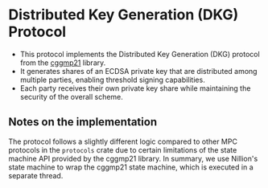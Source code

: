 # Distributed Key Generation (DKG) Protocol

- This protocol implements the Distributed Key Generation (DKG) protocol from the [cggmp21](https://docs.rs/cggmp21/0.5.0/cggmp21/) library.
- It generates shares of an ECDSA private key that are distributed among multiple parties, enabling threshold signing capabilities.
- Each party receives their own private key share while maintaining the security of the overall scheme.

## Notes on the implementation

The protocol follows a slightly different logic compared to other MPC protocols in the `protocols` crate due to certain limitations of the state machine API provided by the cggmp21 library. In summary, we use Nillion's state machine to wrap the cggmp21 state machine, which is executed in a separate thread.
